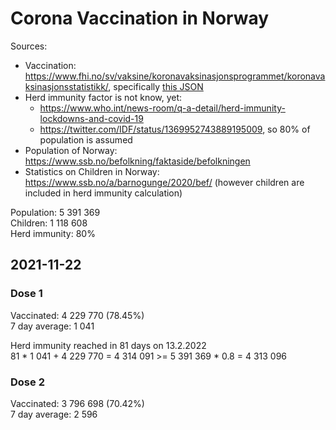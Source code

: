 # Corona Vaccination in Norway

Sources:

- Vaccination: <https://www.fhi.no/sv/vaksine/koronavaksinasjonsprogrammet/koronavaksinasjonsstatistikk/>, specifically [this JSON](https://www.fhi.no/api/chartdata/api/99119)
- Herd immunity factor is not know, yet:
  - <https://www.who.int/news-room/q-a-detail/herd-immunity-lockdowns-and-covid-19>
  - <https://twitter.com/IDF/status/1369952743889195009>, so 80% of population is assumed
- Population of Norway: <https://www.ssb.no/befolkning/faktaside/befolkningen>
- Statistics on Children in Norway: https://www.ssb.no/a/barnogunge/2020/bef/ (however children are included in herd immunity calculation)

Population: 5 391 369  
Children: 1 118 608  
Herd immunity: 80%  

## 2021-11-22

### Dose 1

Vaccinated: 4 229 770 (78.45%)  
7 day average: 1 041

Herd immunity reached in 81 days on 13.2.2022  
81 * 1 041 + 4 229 770 = 4 314 091 >= 5 391 369 * 0.8 = 4 313 096

### Dose 2

Vaccinated: 3 796 698 (70.42%)  
7 day average: 2 596

